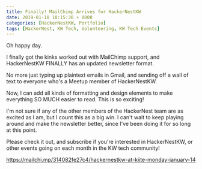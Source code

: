 ```yaml
---
title: Finally! MailChimp Arrives for HackerNestKW
date: 2019-01-10 18:15:30 + 0800
categories: [HackerNestKW, Portfolio]
tags: [HackerNest, KW Tech, Volunteering, KW Tech Events]
---
```

Oh happy day.

I finally got the kinks worked out with MailChimp support, and HackerNestKW FINALLY has an updated newsletter format.

No more just typing up plaintext emails in Gmail, and sending off a wall of text to everyone who's a Meetup member of HackerNestKW.

Now, I can add all kinds of formatting and design elements to make everything SO MUCH easier to read. This is so exciting!

I'm not sure if any of the other members of the HackerNest team are as excited as I am, but I count this as a big win. I can't wait to keep playing around and make the newsletter better, since I've been doing it for so long at this point.

Please check it out, and subscribe if you're interested in HackerNestKW, or other events going on each month in the KW tech community!

https://mailchi.mp/314082fe27c4/hackernestkw-at-kiite-monday-january-14

